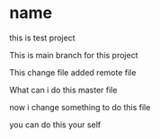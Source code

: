 # name
this is test project 

This is main branch for this project 

This change file added remote file

What can i do this master file 

now i change something to do this file 

you can do this your self